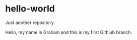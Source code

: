 # hello-world
Just another repository


Hello, my name is Graham and this is my first Githiub branch.
